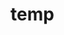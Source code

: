 # temp







































































































































































































































